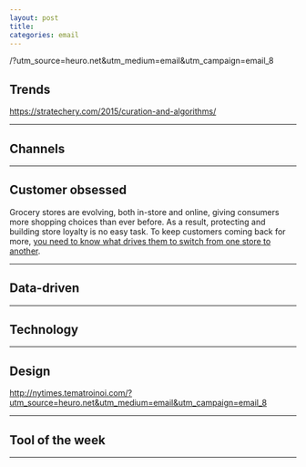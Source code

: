 ```yaml
---
layout: post
title: 
categories: email
---
```


/?utm_source=heuro.net&utm_medium=email&utm_campaign=email_8

## Trends

https://stratechery.com/2015/curation-and-algorithms/

***

## Channels

***

## Customer obsessed

Grocery stores are evolving, both in-store and online, giving consumers more shopping choices than ever before. As a result, protecting and building store loyalty is no easy task. To keep customers coming back for more, [you need to know what drives them to switch from one store to another][groc].

[groc]:http://www.nielsen.com/us/en/insights/news/2015/consumer-loyalty-is-not-much-deeper-than-our-pockets.html?utm_source=heuro.net&utm_medium=email&utm_campaign=email_8

***

## Data-driven

***

## Technology

***

## Design

http://nytimes.tematroinoi.com/?utm_source=heuro.net&utm_medium=email&utm_campaign=email_8

***

## Tool of the week

***